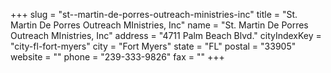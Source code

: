 +++
slug = "st--martin-de-porres-outreach-ministries-inc"
title = "St. Martin De Porres Outreach MInistries, Inc"
name = "St. Martin De Porres Outreach MInistries, Inc"
address = "4711 Palm Beach Blvd."
cityIndexKey = "city-fl-fort-myers"
city = "Fort Myers"
state = "FL"
postal = "33905"
website = ""
phone = "239-333-9826"
fax = ""
+++

